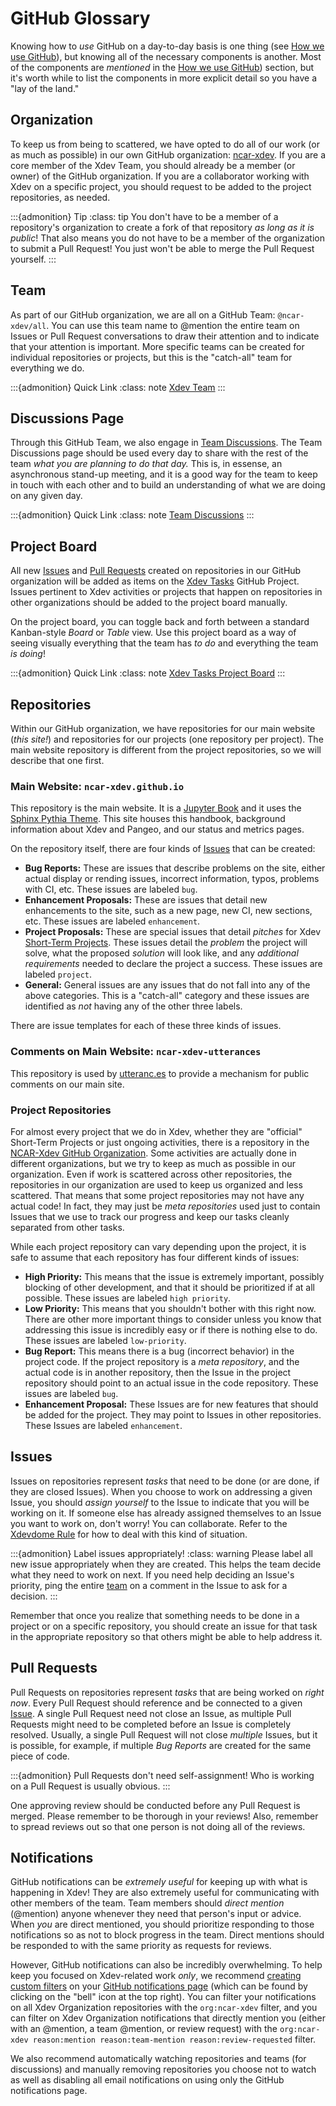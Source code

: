 # GitHub Glossary

Knowing how to *use* GitHub on a day-to-day basis is one thing (see [How we use GitHub](github)), but knowing all of the necessary components is another.  Most of the components are *mentioned* in the [How we use GitHub](github)) section, but it's worth while to list the components in more explicit detail so you have a "lay of the land."

## Organization

To keep us from being to scattered, we have opted to do all of our work (or as much as possible) in our own GitHub organization: [ncar-xdev](https://github.com/ncar-xdev).  If you are a core member of the Xdev Team, you should already be a member (or owner) of the GitHub organization.  If you are a collaborator working with Xdev on a specific project, you should request to be added to the project repositories, as needed.

:::{admonition} Tip
:class: tip
You don't have to be a member of a repository's organization to create a fork of that repository *as long as it is public*!  That also means you do not have to be a member of the organization to submit a Pull Request!  You just won't be able to merge the Pull Request yourself.
:::

## Team

As part of our GitHub organization, we are all on a GitHub Team: `@ncar-xdev/all`.  You can use this team name to @mention the entire team on Issues or Pull Request conversations to draw their attention and to indicate that your attention is important.  More specific teams can be created for individual repositories or projects, but this is the "catch-all" team for everything we do.

:::{admonition} Quick Link
:class: note
[Xdev Team](https://github.com/orgs/ncar-xdev/teams/all)
:::

## Discussions Page

Through this GitHub Team, we also engage in [Team Discussions](https://github.com/orgs/ncar-xdev/teams/all/discussions).  The Team Discussions page should be used every day to share with the rest of the team *what you are planning to do that day.*  This is, in essense, an asynchronous stand-up meeting, and it is a good way for the team to keep in touch with each other and to build an understanding of what we are doing on any given day.

:::{admonition} Quick Link
:class: note
[Team Discussions](https://github.com/orgs/ncar-xdev/teams/all/discussions)
:::

## Project Board

All new [Issues](#issues) and [Pull Requests](#pull-requests) created on repositories in our GitHub organization will be added as items on the [Xdev Tasks](https://github.com/orgs/ncar-xdev/projects/1) GitHub Project.  Issues pertinent to Xdev activities or projects that happen on repositories in other organizations should be added to the project board manually.

On the project board, you can toggle back and forth between a standard Kanban-style *Board* or *Table* view.  Use this project board as a way of seeing visually everything that the team has *to do* and everything the team *is doing*!

:::{admonition} Quick Link
:class: note
[Xdev Tasks Project Board](https://github.com/orgs/ncar-xdev/projects/1)
:::

## Repositories

Within our GitHub organization, we have repositories for our main website (*this site!*) and repositories for our projects (one repository per project).  The main website repository is different from the project repositories, so we will describe that one first.

### Main Website: `ncar-xdev.github.io`

This repository is the main website.  It is a [Jupyter Book](https://jupyterbook.org) and it uses the [Sphinx Pythia Theme](https://sphinx-pythia-theme.readthedocs.io).  This site houses this handbook, background information about Xdev and Pangeo, and our status and metrics pages.

On the repository itself, there are four kinds of [Issues](#issues) that can be created:

- **Bug Reports:** These are issues that describe problems on the site, either actual display or rending issues, incorrect information, typos, problems with CI, etc.  These issues are labeled `bug`.
- **Enhancement Proposals:** These are issues that detail new enhancements to the site, such as a new page, new CI, new sections, etc.  These issues are labeled `enhancement`.
- **Project Proposals:** These are special issues that detail *pitches* for Xdev [Short-Term Projects](about/xdev#short-term-projects).  These issues detail the *problem* the project will solve, what the proposed *solution* will look like, and any *additional requirements* needed to declare the project a success.  These issues are labeled `project`.
- **General:**  General issues are any issues that do not fall into any of the above categories.  This is a "catch-all" category and these issues are identified as *not* having any of the other three labels.

There are issue templates for each of these three kinds of issues.

### Comments on Main Website: `ncar-xdev-utterances`

This repository is used by [utteranc.es](https://utteranc.es/) to provide a mechanism for public comments on our main site.

### Project Repositories

For almost every project that we do in Xdev, whether they are "official" Short-Term Projects or just ongoing activities, there is a repository in the [NCAR-Xdev GitHub Organization](#organization).  Some activities are actually done in different organizations, but we try to keep as much as possible in our organization.  Even if work is scattered across other repositories, the repositories in our organization are used to keep us organized and less scattered.  That means that some project repositories may not have any actual code!  In fact, they may just be *meta repositories* used just to contain Issues that we use to track our progress and keep our tasks cleanly separated from other tasks.

While each project repository can vary depending upon the project, it is safe to assume that each repository has four different kinds of issues:

- **High Priority:** This means that the issue is extremely important, possibly blocking of other development, and that it should be prioritized if at all possible.  These issues are labeled `high priority`.
- **Low Priority:** This means that you shouldn't bother with this right now.  There are other more important things to consider unless you know that addressing this issue is incredibly easy or if there is nothing else to do.  These issues are labeled `low-priority`.
- **Bug Report:** This means there is a bug (incorrect behavior) in the project code.  If the project repository is a *meta repository*, and the actual code is in another repository, then the Issue in the project repository should point to an actual issue in the code repository.  These issues are labeled `bug`.
- **Enhancement Proposal:** These Issues are for new features that should be added for the project.  They may point to Issues in other repositories.  These Issues are labeled `enhancement`.

## Issues

Issues on repositories represent *tasks* that need to be done (or are done, if they are closed Issues).  When you choose to work on addressing a given Issue, you should *assign yourself* to the Issue to indicate that you will be working on it.  If someone else has already assigned themselves to an Issue you want to work on, don't worry!  You can collaborate.  Refer to the [Xdevdome Rule](github#xdevdome-two-devs-enter-one-team-leaves) for how to deal with this kind of situation.

:::{admonition} Label issues appropriately!
:class: warning
Please label all new issue appropriately when they are created.  This helps the team decide what they need to work on next.  If you need help deciding an Issue's priority, ping the entire [team](#team) on a comment in the Issue to ask for a decision.
:::

Remember that once you realize that something needs to be done in a project or on a specific repository, you should create an issue for that task in the appropriate repository so that others might be able to help address it.

## Pull Requests

Pull Requests on repositories represent *tasks* that are being worked on *right now*.  Every Pull Request should reference and be connected to a given [Issue](#issues).  A single Pull Request need not close an Issue, as multiple Pull Requests might need to be completed before an Issue is completely resolved.  Usually, a single Pull Request will not close *multiple* Issues, but it is possible, for example, if multiple *Bug Reports* are created for the same piece of code.

:::{admonition} Pull Requests don't need self-assignment!
Who is working on a Pull Request is usually obvious.
:::

One approving review should be conducted before any Pull Request is merged.  Please remember to be thorough in your reviews!  Also, remember to spread reviews out so that one person is not doing all of the reviews.

## Notifications

GitHub notifications can be *extremely useful* for keeping up with what is happening in Xdev!  They are also extremely useful for communicating with other members of the team.  Team members should *direct mention* (@mention) anyone whenever they need that person's input or advice.  When *you* are direct mentioned, you should prioritize responding to those notifications so as not to block progress in the team.  Direct mentions should be responded to with the same priority as requests for reviews.

However, GitHub notifications can also be incredibly overwhelming.  To help keep you focused on Xdev-related work *only*, we recommend [creating custom filters](https://docs.github.com/en/account-and-profile/managing-subscriptions-and-notifications-on-github/viewing-and-triaging-notifications/managing-notifications-from-your-inbox#customizing-your-inbox-with-custom-filters) on your [GitHub notifications page](https://github.com/notifications) (which can be found by clicking on the "bell" icon at the top right).  You can filter your notifications on all Xdev Organization repositories with the `org:ncar-xdev` filter, and you can filter on Xdev Organization notifications that directly mention you (either with an @mention, a team @mention, or review request) with the `org:ncar-xdev reason:mention reason:team-mention reason:review-requested` filter.

We also recommend automatically watching repositories and teams (for discussions) and manually removing repositories you choose not to watch as well as disabling all email notifications on using only the GitHub notifications page.

